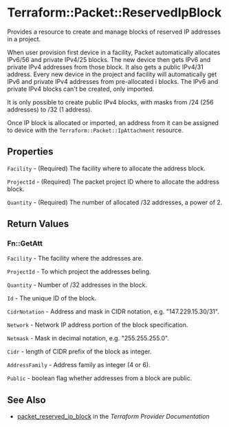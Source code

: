 # Terraform::Packet::ReservedIpBlock

Provides a resource to create and manage blocks of reserved IP addresses in a project.

When user provision first device in a facility, Packet automatically allocates IPv6/56 and private IPv4/25 blocks.
The new device then gets IPv6 and private IPv4 addresses from those block. It also gets a public IPv4/31 address.
Every new device in the project and facility will automatically get IPv6 and private IPv4 addresses from pre-allocated i
blocks.
The IPv6 and private IPv4 blocks can't be created, only imported.

It is only possible to create public IPv4 blocks, with masks from /24 (256 addresses) to /32 (1 address).

Once IP block is allocated or imported, an address from it can be assigned to device with the `Terraform::Packet::IpAttachment` resource.

## Properties

`Facility` - (Required) The facility where to allocate the address block.

`ProjectId` - (Required) The packet project ID where to allocate the address block.

`Quantity` - (Required) The number of allocated /32 addresses, a power of 2.


## Return Values

### Fn::GetAtt

`Facility` - The facility where the addresses are.

`ProjectId` - To which project the addresses beling.

`Quantity` - Number of /32 addresses in the block.

`Id` - The unique ID of the block.

`CidrNotation` - Address and mask in CIDR notation, e.g. "147.229.15.30/31".

`Network` - Network IP address portion of the block specification.

`Netmask` - Mask in decimal notation, e.g. "255.255.255.0".

`Cidr` - length of CIDR prefix of the block as integer.

`AddressFamily` - Address family as integer (4 or 6).

`Public` - boolean flag whether addresses from a block are public.

## See Also

* [packet_reserved_ip_block](https://www.terraform.io/docs/providers/packet/r/reserved_ip_block.html) in the _Terraform Provider Documentation_